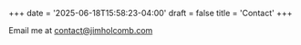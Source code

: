 +++
date = '2025-06-18T15:58:23-04:00'
draft = false
title = 'Contact'
+++

Email me at contact@jimholcomb.com
